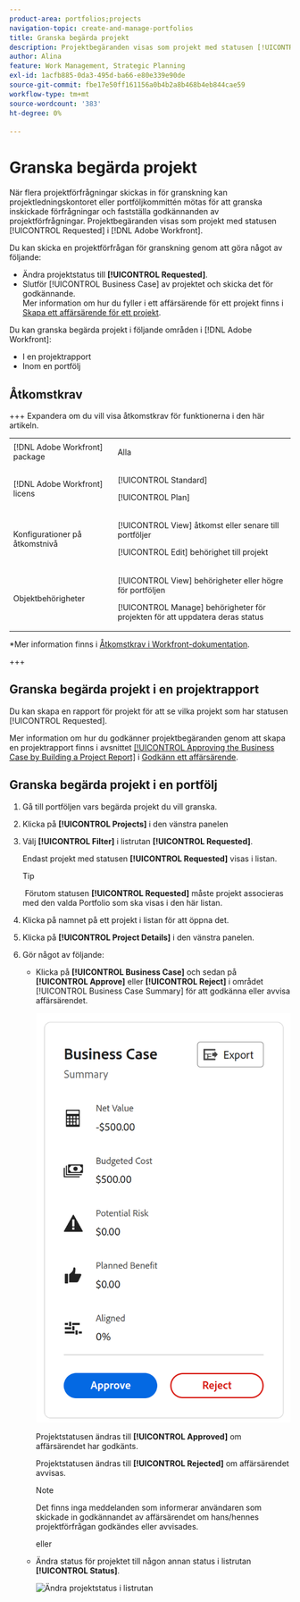 ```yaml
---
product-area: portfolios;projects
navigation-topic: create-and-manage-portfolios
title: Granska begärda projekt
description: Projektbegäranden visas som projekt med statusen [!UICONTROL Requested] i Adobe Workfront. I den här artikeln beskrivs hur du granskar projektförfrågningar.
author: Alina
feature: Work Management, Strategic Planning
exl-id: 1acfb885-0da3-495d-ba66-e80e339e90de
source-git-commit: fbe17e50ff161156a0b4b2a8b468b4eb844cae59
workflow-type: tm+mt
source-wordcount: '383'
ht-degree: 0%

---
```


# Granska begärda projekt

När flera projektförfrågningar skickas in för granskning kan projektledningskontoret eller portföljkommittén mötas för att granska inskickade förfrågningar och fastställa godkännanden av projektförfrågningar. Projektbegäranden visas som projekt med statusen [!UICONTROL Requested] i [!DNL Adobe Workfront].

Du kan skicka en projektförfrågan för granskning genom att göra något av följande:

* Ändra projektstatus till **[!UICONTROL Requested]**.
* Slutför [!UICONTROL Business Case] av projektet och skicka det för godkännande.\
   Mer information om hur du fyller i ett affärsärende för ett projekt finns i [Skapa ett affärsärende för ett projekt](../../../manage-work/projects/define-a-business-case/create-business-case.md).

Du kan granska begärda projekt i följande områden i [!DNL Adobe Workfront]:

* I en projektrapport
* Inom en portfölj

## Åtkomstkrav

+++ Expandera om du vill visa åtkomstkrav för funktionerna i den här artikeln. 

<table style="table-layout:auto"> 
 <col> 
 <col> 
 <tbody> 
  <tr> 
   <td role="rowheader">[!DNL Adobe Workfront] package</td> 
   <td><p>Alla</p> </td> 
  </tr> 
  <tr> 
   <td role="rowheader">[!DNL Adobe Workfront] licens</td> 
   <td> <p>[!UICONTROL Standard] </p> 
   <p>[!UICONTROL Plan]</p> </td> 
  </tr> 
  <tr> 
   <td role="rowheader">Konfigurationer på åtkomstnivå</td> 
   <td> <p>[!UICONTROL View] åtkomst eller senare till portföljer</p> <p>[!UICONTROL Edit] behörighet till projekt</p>  </td> 
  </tr> 
  <tr> 
   <td role="rowheader">Objektbehörigheter</td> 
   <td> <p>[!UICONTROL View] behörigheter eller högre för portföljen</p> <p>[!UICONTROL Manage] behörigheter för projekten för att uppdatera deras status</p>  </td> 
  </tr> 
 </tbody> 
</table>

*Mer information finns i [Åtkomstkrav i Workfront-dokumentation](/help/quicksilver/administration-and-setup/add-users/access-levels-and-object-permissions/access-level-requirements-in-documentation.md).

+++

<!--Old:

<table style="table-layout:auto"> 
 <col> 
 <col> 
 <tbody> 
  <tr> 
   <td role="rowheader">[!DNL Adobe Workfront] plan</td> 
   <td><p>Any</p> </td> 
  </tr> 
  <tr> 
   <td role="rowheader">[!DNL Adobe Workfront] license*</td> 
   <td> <p>[!UICONTROL Plan] </p> </td> 
  </tr> 
  <tr> 
   <td role="rowheader">Access level configurations</td> 
   <td> <p>[!UICONTROL View] access or higher to Portfolios</p> <p>[!UICONTROL Edit] access to Projects</p>  </td> 
  </tr> 
  <tr> 
   <td role="rowheader">Object permissions</td> 
   <td> <p>[!UICONTROL View] permissions or higher on the portfolio</p> <p>[!UICONTROL Manage] permissions on the projects to update their status</p>  </td> 
  </tr> 
 </tbody> 
</table>-->

## Granska begärda projekt i en projektrapport

Du kan skapa en rapport för projekt för att se vilka projekt som har statusen [!UICONTROL Requested].

Mer information om hur du godkänner projektbegäranden genom att skapa en projektrapport finns i avsnittet [[!UICONTROL Approving the Business Case by Building a Project Report]](../../../manage-work/projects/define-a-business-case/approve-business-case.md#build-a-report) i [Godkänn ett affärsärende](../../../manage-work/projects/define-a-business-case/approve-business-case.md). 

## Granska begärda projekt i en portfölj

1. Gå till portföljen vars begärda projekt du vill granska.
1. Klicka på &#x200B;**[!UICONTROL Projects]** i den vänstra panelen
1. Välj **[!UICONTROL Filter]** i listrutan **[!UICONTROL Requested]**.

   Endast projekt med statusen **[!UICONTROL Requested]** visas i listan.

   >[!TIP]
   >
   > Förutom statusen **[!UICONTROL Requested]** måste projekt associeras med den valda Portfolio som ska visas i den här listan.

1. Klicka på namnet på ett projekt i listan för att öppna det.
1. Klicka på **[!UICONTROL Project Details]** i den vänstra panelen.
1. Gör något av följande:

   * Klicka på **[!UICONTROL Business Case]** och sedan på **[!UICONTROL Approve]** eller **[!UICONTROL Reject]** i området [!UICONTROL Business Case Summary] för att godkänna eller avvisa affärsärendet.

     ![approved_or_reject_business_case.png](assets/approve-or-reject-business-case-350x563.png)

     Projektstatusen ändras till **[!UICONTROL Approved]** om affärsärendet har godkänts.

     Projektstatusen ändras till **[!UICONTROL Rejected]** om affärsärendet avvisas.

     >[!NOTE]
     >
     >Det finns inga meddelanden som informerar användaren som skickade in godkännandet av affärsärendet om hans/hennes projektförfrågan godkändes eller avvisades. 

     eller

   * Ändra status för projektet till någon annan status i listrutan **[!UICONTROL Status]**.

     ![Ändra projektstatus i listrutan](assets/project-status-change-from-drop-down-in-header-nwe-350x294.png)
 

 
